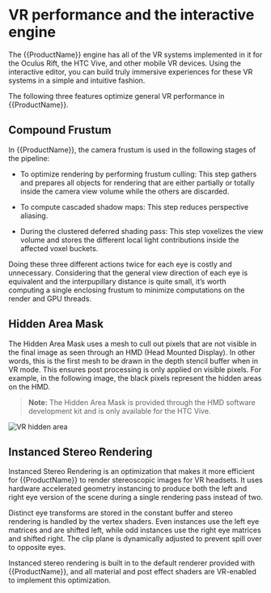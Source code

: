 # VR performance and the interactive engine

The {{ProductName}} engine has all of the VR systems implemented in it for the Oculus Rift, the HTC Vive, and other mobile VR devices. Using the interactive editor, you can build truly immersive experiences for these VR systems in a simple and intuitive fashion.

The following three features optimize general VR performance in {{ProductName}}.

## Compound Frustum

In {{ProductName}}, the camera frustum is used in the following stages of the pipeline:

- To optimize rendering by performing frustum culling:  This step gathers and prepares all objects for rendering that are either partially or totally inside the camera view volume while the others are discarded.

- To compute cascaded shadow maps: This step reduces perspective aliasing.

- During the clustered deferred shading pass: This step voxelizes the view volume and stores the different local light contributions inside the affected voxel buckets.

Doing these three different actions twice for each eye is costly and unnecessary. Considering that the general view direction of each eye is equivalent and the interpupillary distance is quite small, it’s worth computing a single enclosing frustum to minimize computations on the render and GPU threads.

## Hidden Area Mask

The Hidden Area Mask uses a mesh to cull out pixels that are not visible in the final image as seen through an HMD (Head Mounted Display). In other words, this is the first mesh to be drawn in the depth stencil buffer when in VR mode. This ensures post processing is only applied on visible pixels. For example, in the following image, the black pixels represent the hidden areas on the HMD.

>	**Note:** The Hidden Area Mask is provided through the HMD software development kit and is only available for the HTC Vive.

![VR hidden area](../../images/vr_hidden_area.png)

## Instanced Stereo Rendering

Instanced Stereo Rendering is an optimization that makes it more efficient for {{ProductName}} to render stereoscopic images for VR headsets. It uses hardware accelerated geometry instancing to produce both the left and right eye version of the scene during a single rendering pass instead of two.

Distinct eye transforms are stored in the constant buffer and stereo rendering is handled by the vertex shaders. Even instances use the left eye matrices and are shifted left, while odd instances use the right eye matrices and shifted right. The clip plane is dynamically adjusted to prevent spill over to opposite eyes.

Instanced stereo rendering is built in to the default renderer provided with {{ProductName}}, and all material and post effect shaders are VR-enabled to implement this optimization.
